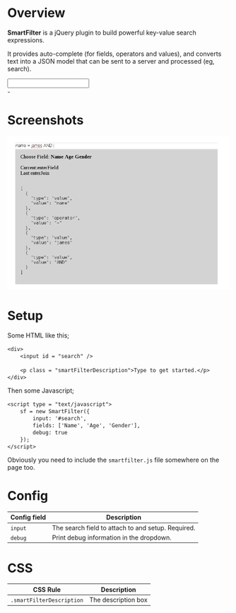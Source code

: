 <style>
table {
	width: 100%;
}
</style>

# Overview 

**SmartFilter** is a jQuery plugin to build powerful key-value search expressions.

It provides auto-complete (for fields, operators and values), and converts text 
into a JSON model that can be sent to a server and processed (eg, search).

<div>
<input id = "smartFilterInput" />
<div id = "smartFilterDescription">-</div>
</div>

<script
  src="https://code.jquery.com/jquery-3.1.1.js"
    integrity="sha256-16cdPddA6VdVInumRGo6IbivbERE8p7CQR3HzTBuELA="
	  crossorigin="anonymous"></script>

<script type = "text/javascript" src = "https://cdn.rawgit.com/jamesread/smartfilter/73563f59f5e93e2396c4db9e33d3adbe0a7bb171/js/smartfilter.js"></script>

<script type = "text/javascript">

window.sf = new SmartFilter({
	input: '#smartFilterInput',
	fields: ['Name', 'Age', 'Gender']
}); 

</script>

# Screenshots

![smart filter screenshot](images/screenshot1.png "smart filter screenshot")


# Setup
	
Some HTML like this; 

	<div> 
		<input id = "search" />

		<p class = "smartFilterDescription">Type to get started.</p>
	</div>

Then some Javascript;

	<script type = "text/javascript">
		sf = new SmartFilter({	
			input: '#search',
			fields: ['Name', 'Age', 'Gender'],
			debug: true
		});
	</script>

Obviously you need to include the ``smartfilter.js`` file somewhere on the page too.


# Config

| Config field | Description                                                   |
|--------------|---------------------------------------------------------------|
| ``input``    | The search field to attach to and setup. Required.            |
| ``debug``    | Print debug information in the dropdown.

# CSS

| CSS Rule     | Description                                                   |
|--------------|---------------------------------------------------------------|
| ``.smartFilterDescription``    | The description box                         |


